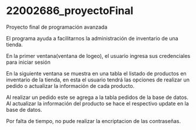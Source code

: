 # 22002686_proyectoFinal
Proyecto final de programación avanzada

El programa ayuda a facilitarnos la administración de inventario de una tienda.

En la primer ventana(ventana de logeo), el usuario ingresa sus credenciales para iniciar sesión

En la siguiente ventana se muestra en una tabla el listado de productos en inventario de la tienda, 
en esta el usuario tendrá las opciones de realizar un pedido o actualizar la información de cada producto.

Al realizar un pedido este se agrega a la tabla pedidos de la base de datos.
Al actualizar la información del producto se hace el respectivo update en la base de datos.

Por falta de tiempo, no pude realizar la encriptacion de las contraseñas.
